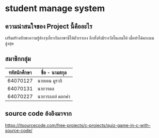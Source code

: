 # student manage system
## ความน่าสนใจของ Project นี้คืออะไร
เสริมสร้างทักษะความรู้ต้างๆเกี่ยวกับภาษาซีให้ตัวเราเอง อีกทั้งยังมีรางวัลในเกมให้ เมื่อทำได้คะเเนนสูงสุด
## สมาชิกกลุ่ม
|  รหัสนักศึกษา  |   ชื่อ - นามสกุล   |
| ----------- | -------------   |
|   64070127  |  นายเคน มูรากิ    |
|   64070131  |  นายวรดล        |
|   64070227  |  นายวรลภย์ ดอกคํา |
## source code อ้งอิงมาจาก
https://itsourcecode.com/free-projects/c-projects/quiz-game-in-c-with-source-code/

